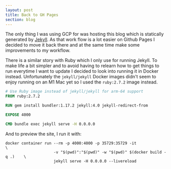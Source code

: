 ```yaml
---
layout: post
title: Back to GH Pages
section: blog
---
```


The only thing I was using GCP for was hosting this blog which is statically generated by [Jekyll](https://jekyllrb.com). As that work flow is a lot easier on Github Pages I decided to move it back there and at the same time make some improvements to my workflow.

There is a similar story with Ruby which I only use for running Jekyll. To make life a bit simpler and to avoid having to relearn how to get things to run everytime I want to update I decided to look into running it in Docker instead. Unfortunately the `jekyll/jekyll` Docker images didn't seem to enjoy running on an M1 Mac yet so I used the `ruby:2.7.2` image instead.

```Dockerfile
# Use Ruby image instead of jekyll/jekyll for arm-64 support
FROM ruby:2.7.2

RUN gem install bundler:1.17.2 jekyll:4.0 jekyll-redirect-from

EXPOSE 4000

CMD bundle exec jekyll serve -H 0.0.0.0
```

And to preview the site, I run it with:
```shell
docker container run --rm -p 4000:4000 -p 35729:35729 -it                     \
                     -v "$(pwd)":"$(pwd)" -w "$(pwd)" $(docker build -q .)    \
                     jekyll serve -H 0.0.0.0 --livereload
```